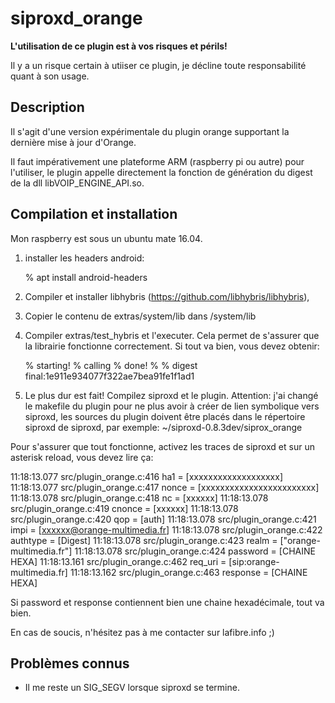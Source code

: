 siproxd_orange
==============

**L'utilisation de ce plugin est à vos risques et périls!**

Il y a un risque certain à utiiser ce plugin, je décline toute responsabilité quant à son usage. 

Description
-----------

Il s'agit d'une version expérimentale du plugin orange supportant la dernière mise à jour d'Orange.

Il faut impérativement une plateforme ARM (raspberry pi ou autre) pour l'utiliser, le plugin appelle
directement la fonction de génération du digest de la dll libVOIP_ENGINE_API.so.

Compilation et installation
-----------

Mon raspberry est sous un ubuntu mate 16.04.

1) installer les headers android: 

	% apt install android-headers 
	
1) Compiler et installer libhybris (https://github.com/libhybris/libhybris), 
2) Copier le contenu de extras/system/lib dans /system/lib
3) Compiler extras/test_hybris et l'executer. Cela permet de s'assurer que la librairie fonctionne correctement.
Si tout va bien, vous devez obtenir:


	% starting!
	% calling
	% done!
	%
	% digest final:1e911e934077f322ae7bea91fe1f1ad1


4) Le plus dur est fait! Compilez siproxd et le plugin. Attention: j'ai changé le makefile du plugin pour ne plus 
avoir à créer de lien symbolique vers siproxd, les sources du plugin doivent être placés dans le répertoire siproxd 
de siproxd, par exemple: ~/siproxd-0.8.3dev/siprox_orange

Pour s'assurer que tout fonctionne, activez les traces de siproxd et sur un asterisk reload, vous devez lire ça:

11:18:13.077 src/plugin_orange.c:416 ha1      = [xxxxxxxxxxxxxxxxxxx]
11:18:13.077 src/plugin_orange.c:417 nonce    = [xxxxxxxxxxxxxxxxxxxxxxxx]
11:18:13.078 src/plugin_orange.c:418 nc       = [xxxxxx]
11:18:13.078 src/plugin_orange.c:419 cnonce   = [xxxxxx]
11:18:13.078 src/plugin_orange.c:420 qop      = [auth]
11:18:13.078 src/plugin_orange.c:421 impi     = [xxxxxx@orange-multimedia.fr]
11:18:13.078 src/plugin_orange.c:422 authtype = [Digest]
11:18:13.078 src/plugin_orange.c:423 realm    = ["orange-multimedia.fr"]
11:18:13.078 src/plugin_orange.c:424 password = [CHAINE HEXA]
11:18:13.161 src/plugin_orange.c:462 req_uri  = [sip:orange-multimedia.fr]
11:18:13.162 src/plugin_orange.c:463 response = [CHAINE HEXA]

Si password et response contiennent bien une chaine hexadécimale, tout va bien.

En cas de soucis, n'hésitez pas à me contacter sur lafibre.info ;)

Problèmes connus
--------
* Il me reste un SIG_SEGV lorsque siproxd se termine.
